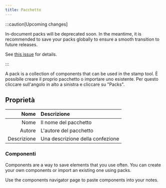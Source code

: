 ```yaml
---
title: Pacchetto
---
```


:::caution[Upcoming changes]

In-document packs will be deprecated soon. In the meantime, it is recommended to save your packs globally to ensure a smooth transition to future releases.

See [this issue](https://github.com/LinwoodDev/Butterfly/issues/805) for details.

:::

A pack is a collection of components that can be used in the stamp tool. È possibile creare il proprio pacchetto o importare uno esistente. Per questo cliccare sull'angolo in alto a sinistra e cliccare su "Packs".

## Proprietà

|        Nome | Descrizione                      |
| ----------: | :------------------------------- |
|        Nome | Il nome del pacchetto            |
|      Autore | L'autore del pacchetto           |
| Descrizione | Una descrizione della confezione |

### Componenti

Components are a way to save elements that you use often. You can create your own components or import an existing one using packs.

Use the components navigator page to paste components into your notes.
